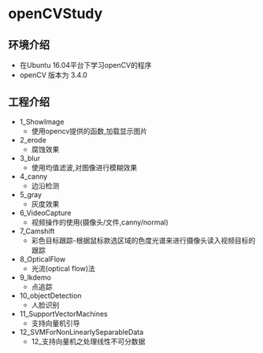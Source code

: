 # openCVStudy

## 环境介绍

* 在Ubuntu 16.04平台下学习openCV的程序
* openCV 版本为 3.4.0

## 工程介绍

* 1_ShowImage
  * 使用opencv提供的函数,加载显示图片
* 2_erode
  * 腐蚀效果
* 3_blur
  * 使用均值滤波,对图像进行模糊效果
* 4_canny
  * 边沿检测
* 5_gray
  * 灰度效果
* 6_VideoCapture
  * 视频操作的使用(摄像头/文件,canny/normal)
* 7_Camshift
  * 彩色目标跟踪-根据鼠标款选区域的色度光谱来进行摄像头读入视频目标的跟踪
* 8_OpticalFlow
  * 光流(optical flow)法
* 9_lkdemo
  * 点追踪
* 10_objectDetection
  * 人脸识别
* 11_SupportVectorMachines
  * 支持向量机引导
* 12_SVMForNonLinearlySeparableData
  * 12_支持向量机之处理线性不可分数据